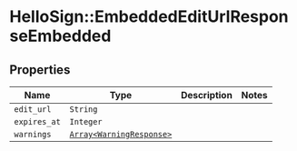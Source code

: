 # HelloSign::EmbeddedEditUrlResponseEmbedded



## Properties

| Name | Type | Description | Notes |
| ---- | ---- | ----------- | ----- |
| `edit_url` | ```String``` |    |  |
| `expires_at` | ```Integer``` |    |  |
| `warnings` | [```Array<WarningResponse>```](WarningResponse.md) |    |  |

